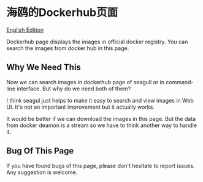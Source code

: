 # 海鸥的Dockerhub页面

[English Edition](2014-10-19-seagull-dockerhub-page.md)

Dockerhub page displays the images in official docker registry. You can search the images from docker hub in this page.

## Why We Need This

Now we can search images in dockerhub page of seagull or in command-line interface. But why do we need both of them?

I think seagul just helps to make it easy to search and view images in Web UI. It's not an important improvement but it actually works.

It would be better if we can download the images in this page. But the data from docker deamon is a stream so we have to think another way to handle it.

## Bug Of This Page

If you have found bugs of this page, please don't hesitate to report issues. Any suggestion is welcome.
